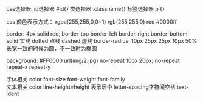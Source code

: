 css选择器: 
		id选择器 #id{} 
		类选择器 .classname{}
		标签选择器 p {}
		
css 颜色表示方式：
		rgba(255,255,0,0~1)
		rgb(255,255,0)
		red
		#0000ff

border: 4px solid red;
		border-top
		border-left
		border-right
		border-bottom
		solid 实线
		dotted 点线
		dashed 虚线
border-radius: 10px 25px 25px 10px
				50% 长宽一致的时候为圆，不一致时为椭圆
			
background: #FF0000 url(img/2.jpg) no-repeat 10px 20px;
			no-repeat repeat-x repeat-y
			
字体相关 color font-size font-weight font-family			
文本相关 color line-height=height 表示居中 letter-spacing字符间空格  text-ident
			
			